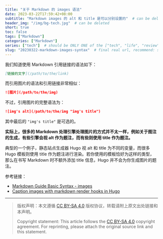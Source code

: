 ```yaml
---
title: "关于 Markdown 的 images 语法"
date: 2023-03-22T17:59:42+08:00
subtitle: "Markdown images 的 alt 和 title 是可以分别设置的"  # can be deleted
header_img: "/img/bg-tech.jpg"  # can be deleted
short: true
toc: false
tags: ["Markdown"]
categories: ["Markdown"]
series: ["tech"]  # should be ONLY ONE of the ["tech", "life", "review"]
slug: "20230322-markdown-images-syntax"  # final real url, recommend: start by date, follow lower case words with hyphen splitter. E.g., `20230316-text-title`
---
```


我们知道使用 Markdown 引用链接的语法如下：
```md
[链接的文字](/path/to/the/link)
```

而引用图片的语法和引用链接非常相似：
```md
![图片](/path/to/the/img)
```

不过，引用图片的完整语法为：
```md
![img's alt](/path/to/the/img "img's title")
```
其中最后的 `"img's title"` 是可选的。

**实际上，很多的 Markdown 处理引擎处理图片的方式并不太一样，例如关于图注的生成，有些引擎会视 alt 作为题注，而有些则使用 title 作为题注。**

典型的一个例子，静态站点生成器 Hugo 视 alt 和 title 为不同的变量，而很多 Hugo 模板则使用 title 作为题注进行渲染。若你使用的模板恰好为这样的类型，那么在书写 Markdown 时不额外添加 title 信息，Hugo 并不会为你生成图片的题注。

参考链接：
* [Markdown Guide Basic Syntax - images](https://www.markdownguide.org/basic-syntax/#images-1)
* [Caption images with markdown render hooks in Hugo](https://sebastiandedeyne.com/captioned-images-with-markdown-render-hooks-in-hugo/)

---

> 版权声明：本文遵循 [CC BY-SA 4.0](https://creativecommons.org/licenses/by-sa/4.0/deed.zh) 版权协议，转载请附上原文出处链接和本声明。
>
> Copyright statement: This article follows the [CC BY-SA 4.0](https://creativecommons.org/licenses/by-sa/4.0/deed.en) copyright agreement. For reprinting, please attach the original source link and this statement.
